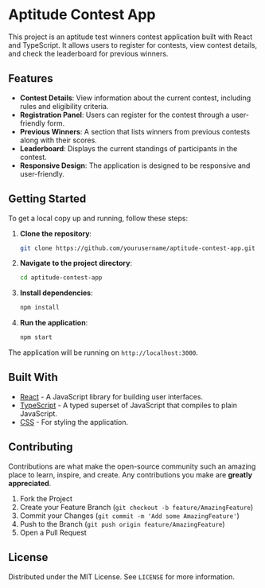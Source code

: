 # Aptitude Contest App

This project is an aptitude test winners contest application built with React and TypeScript. It allows users to register for contests, view contest details, and check the leaderboard for previous winners.

## Features

- **Contest Details**: View information about the current contest, including rules and eligibility criteria.
- **Registration Panel**: Users can register for the contest through a user-friendly form.
- **Previous Winners**: A section that lists winners from previous contests along with their scores.
- **Leaderboard**: Displays the current standings of participants in the contest.
- **Responsive Design**: The application is designed to be responsive and user-friendly.

## Getting Started

To get a local copy up and running, follow these steps:

1. **Clone the repository**:
   ```bash
   git clone https://github.com/yourusername/aptitude-contest-app.git
   ```

2. **Navigate to the project directory**:
   ```bash
   cd aptitude-contest-app
   ```

3. **Install dependencies**:
   ```bash
   npm install
   ```

4. **Run the application**:
   ```bash
   npm start
   ```

The application will be running on `http://localhost:3000`.

## Built With

- [React](https://reactjs.org/) - A JavaScript library for building user interfaces.
- [TypeScript](https://www.typescriptlang.org/) - A typed superset of JavaScript that compiles to plain JavaScript.
- [CSS](https://www.w3.org/Style/CSS/) - For styling the application.

## Contributing

Contributions are what make the open-source community such an amazing place to learn, inspire, and create. Any contributions you make are **greatly appreciated**.

1. Fork the Project
2. Create your Feature Branch (`git checkout -b feature/AmazingFeature`)
3. Commit your Changes (`git commit -m 'Add some AmazingFeature'`)
4. Push to the Branch (`git push origin feature/AmazingFeature`)
5. Open a Pull Request

## License

Distributed under the MIT License. See `LICENSE` for more information.